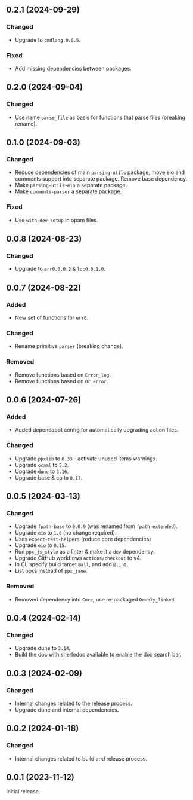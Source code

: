 ## 0.2.1 (2024-09-29)

### Changed

- Upgrade to `cmdlang.0.0.5`.

### Fixed

- Add missing dependencies between packages.

## 0.2.0 (2024-09-04)

### Changed

- Use name `parse_file` as basis for functions that parse files (breaking rename).

## 0.1.0 (2024-09-03)

### Changed

- Reduce dependencies of main `parsing-utils` package, move eio and comments support into separate package. Remove base dependency.
- Make `parsing-utils-eio` a separate package.
- Make `comments-parser` a separate package.

### Fixed

- Use `with-dev-setup` in opam files.

## 0.0.8 (2024-08-23)

### Changed

- Upgrade to `err0.0.0.2` & `loc0.0.1.0`.

## 0.0.7 (2024-08-22)

### Added

- New set of functions for `err0`.

### Changed

- Rename primitive `parser` (breaking change).

### Removed

- Remove functions based on `Error_log`.
- Remove functions based on `Or_error`.

## 0.0.6 (2024-07-26)

### Added

- Added dependabot config for automatically upgrading action files.

### Changed

- Upgrade `ppxlib` to `0.33` - activate unused items warnings.
- Upgrade `ocaml` to `5.2`.
- Upgrade `dune` to `3.16`.
- Upgrade base & co to `0.17`.

## 0.0.5 (2024-03-13)

### Changed

- Upgrade `fpath-base` to `0.0.9` (was renamed from `fpath-extended`).
- Upgrade `eio` to `1.0` (no change required).
- Uses `expect-test-helpers` (reduce core dependencies)
- Upgrade `eio` to `0.15`.
- Run `ppx_js_style` as a linter & make it a `dev` dependency.
- Upgrade GitHub workflows `actions/checkout` to v4.
- In CI, specify build target `@all`, and add `@lint`.
- List ppxs instead of `ppx_jane`.

### Removed

- Removed dependency into `Core`, use re-packaged `Doubly_linked`.

## 0.0.4 (2024-02-14)

### Changed

- Upgrade dune to `3.14`.
- Build the doc with sherlodoc available to enable the doc search bar.

## 0.0.3 (2024-02-09)

### Changed

- Internal changes related to the release process.
- Upgrade dune and internal dependencies.

## 0.0.2 (2024-01-18)

### Changed

- Internal changes related to build and release process.

## 0.0.1 (2023-11-12)

Initial release.
